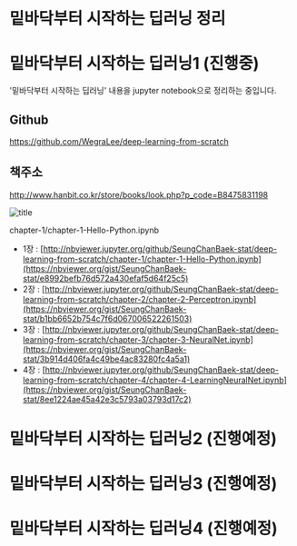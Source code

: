 # 밑바닥부터 시작하는 딥러닝 정리
    
# 밑바닥부터 시작하는 딥러닝1 (진행중)
    
'밑바닥부터 시작하는 딥러닝' 내용을 jupyter notebook으로 정리하는 중입니다.
    
## Github
    
https://github.com/WegraLee/deep-learning-from-scratch
    
## 책주소

http://www.hanbit.co.kr/store/books/look.php?p_code=B8475831198
    
![title](http://www.hanbit.co.kr/data/books/B8475831198_l.jpg)

chapter-1/chapter-1-Hello-Python.ipynb
    
- 1장 : [http://nbviewer.jupyter.org/github/SeungChanBaek-stat/deep-learning-from-scratch/chapter-1/chapter-1-Hello-Python.ipynb](https://nbviewer.org/gist/SeungChanBaek-stat/e8992befb76d572a430efaf5d64f25c5)
- 2장 : [http://nbviewer.jupyter.org/github/SeungChanBaek-stat/deep-learning-from-scratch/chapter-2/chapter-2-Perceptron.ipynb](https://nbviewer.org/gist/SeungChanBaek-stat/b1bb6652b754c7f6d067006522261503)
- 3장 : [http://nbviewer.jupyter.org/github/SeungChanBaek-stat/deep-learning-from-scratch/chapter-3/chapter-3-NeuralNet.ipynb](https://nbviewer.org/gist/SeungChanBaek-stat/3b914d406fa4c49be4ac83280fc4a5a1)
- 4장 : [http://nbviewer.jupyter.org/github/SeungChanBaek-stat/deep-learning-from-scratch/chapter-4/chapter-4-LearningNeuralNet.ipynb](https://nbviewer.org/gist/SeungChanBaek-stat/8ee1224ae45a42e3c5793a03793d17c2)


# 밑바닥부터 시작하는 딥러닝2 (진행예정)
# 밑바닥부터 시작하는 딥러닝3 (진행예정)
# 밑바닥부터 시작하는 딥러닝4 (진행예정)

